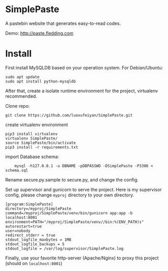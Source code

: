# SimplePaste

A pastebin website that generates easy-to-read codes.

Demo: http://paste.fledding.com


# Install

First install MySQLDB based on your operation system. For Debian/Ubuntu:
```
sudo apt update
sudo apt install python-mysqldb
```

After that, create a isolate runtime environment for the project, virtualenv recommended.

Clone repo:
```angular2
git clone https://github.com/luoxufeiyan/SimplePaste.git
```
create virtualenv environment
```angular2
pip3 install virtualenv
virtualenv SimplePaste/
source SimplePaste/bin/activate
pip3 install -r requirements.txt
```

import Database schema:
```
    mysql -h127.0.0.1 -u DBNAME -pDBPASSWD -DSimplePaste -P3306 < schema.sql
```


Rename secure.py.sample to secure.py, and change the config.

Set up supervisor and gunicorn to serve the project. Here is my supervisor config, please change `myproj` directory to your own directory. 

```angular2
[program:SimplePaste]
directory=/myproj/SimplePaste
command=/myproj/SimplePaste/venv/bin/gunicorn app:app -b localhost:8001
environment=PATH="/myproj/SimplePaste/venv//bin:%(ENV_PATH)s"
autorestart=true
user=nobody
redirect_stderr = true
stdout_logfile_maxbytes = 1MB
stdout_logfile_backups = 5
stdout_logfile = /var/log/supervisor/SimplePaste.log
```

Finally, use your favorite http-server (Apache/Nginx) to proxy this project (should on `localhost:8001`) 